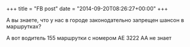 +++
title = "FB post"
date = "2014-09-20T08:26:27+00:00"
+++

А вы знаете, что у нас в городе законодательно запрещен шансон в маршрутках? 

А вот водитель 155 маршрутки с номером АЕ 3222 АА не знает



